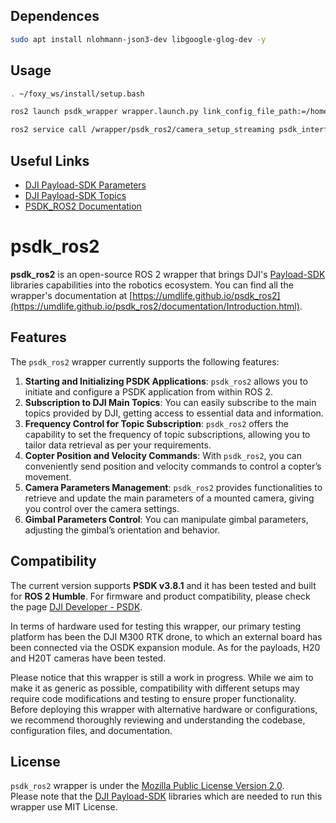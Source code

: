 ## Dependences
```Bash
sudo apt install nlohmann-json3-dev libgoogle-glog-dev -y
```

## Usage
```Bash
. ~/foxy_ws/install/setup.bash

ros2 launch psdk_wrapper wrapper.launch.py link_config_file_path:=/home/qin/PayloadSDK/cfg/link_config.json psdk_params_file_path:=/home/qin/PayloadSDK/cfg/psdk_params.yaml

ros2 service call /wrapper/psdk_ros2/camera_setup_streaming psdk_interfaces/srv/CameraSetupStreaming "{payload_index: 1, camera_source: 2, start_stop: true, decoded_output: true}"
```

## Useful Links
- [DJI Payload-SDK Parameters](https://developer.dji.com/doc/payload-sdk-tutorial/cn/function-set/basic-function/info-management.html)
- [DJI Payload-SDK Topics](https://developer.dji.com/onboard-api-reference/group__telem.html)
- [PSDK_ROS2 Documentation](https://github.com/AreteQin/psdk_ros2/blob/main/docs/documentation/ThePSDKWrapper.md)

# psdk_ros2

**psdk_ros2** is an open-source ROS 2 wrapper that brings DJI's [Payload-SDK](https://github.com/dji-sdk/Payload-SDK) libraries capabilities into the robotics ecosystem. 
You can find all the wrapper's documentation at [https://umdlife.github.io/psdk_ros2](https://umdlife.github.io/psdk_ros2/documentation/Introduction.html).
## Features 

The `psdk_ros2` wrapper currently supports the following features:

1. **Starting and Initializing PSDK Applications**: `psdk_ros2` allows you to initiate and configure a PSDK application from within ROS 2.
2. **Subscription to DJI Main Topics**: You can easily subscribe to the main topics provided by DJI, getting access to essential data and information.
3. **Frequency Control for Topic Subscription**: `psdk_ros2` offers the capability to set the frequency of topic subscriptions, allowing you to tailor data retrieval as per your requirements.
4. **Copter Position and Velocity Commands**: With `psdk_ros2`, you can conveniently send position and velocity commands to control a copter’s movement.
5. **Camera Parameters Management**: `psdk_ros2` provides functionalities to retrieve and update the main parameters of a mounted camera, giving you control over the camera settings.
6. **Gimbal Parameters Control**: You can manipulate gimbal parameters, adjusting the gimbal’s orientation and behavior.

## Compatibility 

The current version supports **PSDK v3.8.1** and it has been tested and built for **ROS 2 Humble**. For firmware and product compatibility, please check the page [DJI Developer - PSDK](https://developer.dji.com/doc/payload-sdk-tutorial/en/). 

In terms of hardware used for testing this wrapper, our primary testing platform has been the DJI M300 RTK drone, to which an external board has been connected via the OSDK expansion module. As for the payloads, H20 and H20T cameras have been tested. 

Please notice that this wrapper is still a work in progress. While we aim to make it as generic as possible, compatibility with different setups may require code modifications and testing to ensure proper functionality. Before deploying this wrapper with alternative hardware or configurations, we recommend thoroughly reviewing and understanding the codebase, configuration files, and documentation. 


## License

`psdk_ros2` wrapper is under the [Mozilla Public License Version 2.0](https://github.com/umdlife/psdk_ros2/blob/main/LICENSE.md). \
Please note that the [DJI Payload-SDK](https://github.com/dji-sdk/Payload-SDK) libraries which are needed to run this wrapper use MIT License. 
